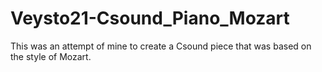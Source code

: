 # Veysto21-Csound_Piano_Mozart
This was an attempt of mine to create a Csound piece that was based on the style of Mozart.
